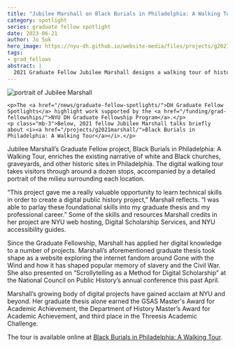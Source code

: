 ```yaml
---
title: "Jubilee Marshall on Black Burials in Philadelphia: A Walking Tour"
category: spotlight
series: graduate fellow spotlight
date: 2023-06-21
author: Jo Suk
hero_image: https://nyu-dh.github.io/website-media/files/projects/g2021marshall.png
tags:
- grad_fellows
abstract: |
  2021 Graduate Fellow Jubilee Marshall designs a walking tour of historic sites in Old City Philadelphia
---
```


<article class="message is-success mb-4" style="max-width:800px">
  <div class="message-body has-text-warning">
    <img src="https://nyu-dh.github.io/website-media/files/people/marshall.jpg" class="is-pulled-right circle-128" alt="portrait of Jubilee Marshall"/>

    <p>The <a href="/news/graduate-fellow-spotlights/">DH Graduate Fellow Spotlights</a> highlight work supported by the <a href="/funding/grad-fellowships/">NYU DH Graduate Fellowship Program</a>.</p>
    <p class="mb-3">Below, 2021 fellow Jubilee Marshall talks briefly about <i><a href="/projects/g2021marshall/">Black Burials in Philadelphia: A Walking Tour</a></i>.</p>

  </div>
</article>

Jubilee Marshall’s Graduate Fellow project, Black Burials in Philadelphia: A Walking Tour, enriches the existing narrative of white and Black churches, graveyards, and other historic sites in Philadelphia. The digital walking tour takes visitors through around a dozen stops, accompanied by a detailed portrait of the milieu surrounding each location. 

“This project gave me a really valuable opportunity to learn technical skills in order to create a digital public history project,” Marshall reflects. “I was able to parlay these foundational skills into my graduate thesis and my professional career.” Some of the skills and resources Marshall credits in her project are NYU web hosting, Digital Scholarship Services, and NYU accessibility guides. 

Since the Graduate Fellowship, Marshall has applied her digital knowledge to a number of projects. Marshall’s aforementioned graduate thesis took shape as a website exploring the internet fandom around Gone with the Wind and how it has shaped popular memory of slavery and the Civil War. She also presented on “Scrollytelling as a Method for Digital Scholarship” at the National Council on Public History’s annual conference this past April. 

Marshall’s growing body of digital projects have gained acclaim at NYU and beyond. Her graduate thesis alone earned the GSAS Master's Award for Academic Achievement, the Department of History Master’s Award for Academic Achievement, and third place in the Threesis Academic Challenge. 

The tour is available online at [Black Burials in Philadelphia: A Walking Tour](https://jubilee.hosting.nyu.edu/wordpress/home/).
